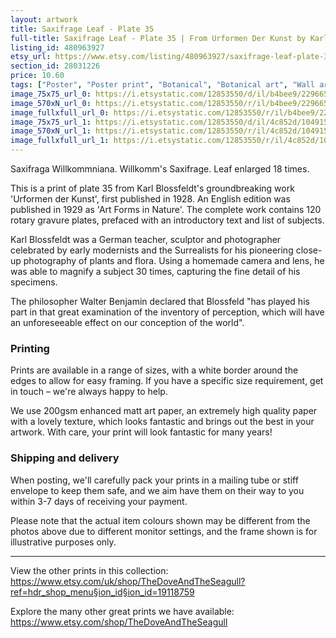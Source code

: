 ```yaml
---
layout: artwork
title: Saxifrage Leaf - Plate 35 
full-title: Saxifrage Leaf - Plate 35 | From Urformen Der Kunst by Karl Blossfeldt | Vintage botanical photographic print
listing_id: 480963927
etsy_url: https://www.etsy.com/listing/480963927/saxifrage-leaf-plate-35-from-urformen?utm_source=ds&utm_medium=api&utm_campaign=api
section_id: 28031226
price: 10.60
tags: ["Poster", "Poster print", "Botanical", "Botanical art", "Wall art", "Botanical poster", "Photograph", "Vintage", "Black and white", "Sepia", "Minimal", "High quality print", "Botanical print"]
image_75x75_url_0: https://i.etsystatic.com/12853550/d/il/b4bee9/2296657516/il_75x75.2296657516_3xgy.jpg?version=0
image_570xN_url_0: https://i.etsystatic.com/12853550/r/il/b4bee9/2296657516/il_570xN.2296657516_3xgy.jpg
image_fullxfull_url_0: https://i.etsystatic.com/12853550/r/il/b4bee9/2296657516/il_fullxfull.2296657516_3xgy.jpg
image_75x75_url_1: https://i.etsystatic.com/12853550/d/il/4c852d/1049154044/il_75x75.1049154044_ln6p.jpg?version=0
image_570xN_url_1: https://i.etsystatic.com/12853550/r/il/4c852d/1049154044/il_570xN.1049154044_ln6p.jpg
image_fullxfull_url_1: https://i.etsystatic.com/12853550/r/il/4c852d/1049154044/il_fullxfull.1049154044_ln6p.jpg
---
```

Saxifraga Willkommniana. Willkomm&#39;s Saxifrage. Leaf enlarged 18 times.

This is a print of plate 35 from Karl Blossfeldt&#39;s groundbreaking work &#39;Urformen der Kunst&#39;, first published in 1928. An English edition was published in 1929 as &#39;Art Forms in Nature&#39;. The complete work contains 120 rotary gravure plates, prefaced with an introductory text and list of subjects.

Karl Blossfeldt was a German teacher, sculptor and photographer celebrated by early modernists and the Surrealists for his pioneering close-up photography of plants and flora. Using a homemade camera and lens, he was able to magnify a subject 30 times, capturing the fine detail of his specimens.

The philosopher Walter Benjamin declared that Blossfeld &quot;has played his part in that great examination of the inventory of perception, which will have an unforeseeable effect on our conception of the world&quot;. 

### Printing

Prints are available in a range of sizes, with a white border around the edges to allow for easy framing. If you have a specific size requirement, get in touch – we&#39;re always happy to help.

We use 200gsm enhanced matt art paper, an extremely high quality paper with a lovely texture, which looks fantastic and brings out the best in your artwork. With care, your print will look fantastic for many years!

### Shipping and delivery

When posting, we&#39;ll carefully pack your prints in a mailing tube or stiff envelope to keep them safe, and we aim have them on their way to you within 3-7 days of receiving your payment.

Please note that the actual item colours shown may be different from the photos above due to different monitor settings, and the frame shown is for illustrative purposes only.

---

View the other prints in this collection: https://www.etsy.com/uk/shop/TheDoveAndTheSeagull?ref=hdr_shop_menu§ion_id§ion_id=19118759

Explore the many other great prints we have available: https://www.etsy.com/shop/TheDoveAndTheSeagull
